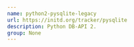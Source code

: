 ```yaml
---
name: python2-pysqlite-legacy
url: https://initd.org/tracker/pysqlite
description: Python DB-API 2.
group: None
---
```

